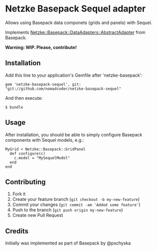 # Netzke Basepack Sequel adapter

Allows using Basepack data componets (grids and panels) with Sequel.

Implements [Netzke::Basepack::DataAdapters::AbstractAdapter](https://github.com/nomadcoder/netzke-basepack/blob/master/lib/netzke/basepack/data_adapters/abstract_adapter.rb) from Basepack.

**Warning: WIP. Please, contribute!**

## Installation

Add this line to your application's Gemfile after 'netzke-basepack':

    gem 'netzke-basepack-sequel', git: "git://github.com/nomadcoder/netzke-basepack-sequel"

And then execute:

    $ bundle

## Usage

After installation, you should be able to simply configure Basepack components with Sequel models, e.g.:

    MyGrid < Netzke::Basepack::GridPanel
      def configure(c)
        c.model = "MySequelModel"
      end
    end

## Contributing

1. Fork it
2. Create your feature branch (`git checkout -b my-new-feature`)
3. Commit your changes (`git commit -am 'Added some feature'`)
4. Push to the branch (`git push origin my-new-feature`)
5. Create new Pull Request

## Credits

Initially was implemented as part of Basepack by @pschyska

